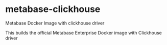 # metabase-clickhouse
Metabase Docker Image with clickhouse driver

This builds the official Metabase Enterprise Docker image with Clickhouse driver
